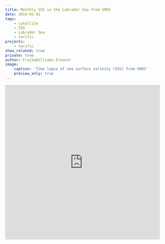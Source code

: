 ```yaml
---
title: Monthly SSS in the Labrador Sea from SMOS
date: 2019-01-01
tags:
    - satellite
    - SSS
    - Labrador Sea
    - terific
projects:
    - terific
show_related: true
private: true
author: FrajkaWilliams-Eleanor
image:
    caption: 'Time lapse of sea surface salinity (SSS) from SMOS'
    preview_only: true
---
```

<div style="padding:100% 0 0 0;position:relative;"><iframe src="https://player.vimeo.com/video/313171001?badge=0&amp;autopause=0&amp;player_id=0&amp;app_id=58479" frameborder="0" allow="autoplay; fullscreen; picture-in-picture" style="position:absolute;top:0;left:0;width:100%;height:100%;" title="Monthly sea surface salinity from SMOS"></iframe></div><script src="https://player.vimeo.com/api/player.js"></script>